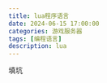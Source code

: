 ```yaml
---
title: lua程序语言
date: 2024-06-15 17:00:00
categories: 游戏服务器
tags: [编程语言]
description: lua
---
```


填坑